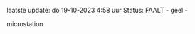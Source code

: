 laatste update: 
do 19-10-2023  4:58   uur 
Status: FAALT - geel - 
<div class="service R">microstation</div>